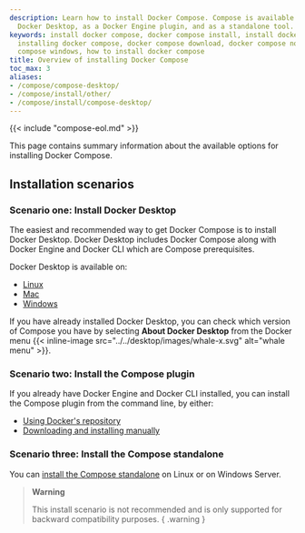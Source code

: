 ```yaml
---
description: Learn how to install Docker Compose. Compose is available natively on
  Docker Desktop, as a Docker Engine plugin, and as a standalone tool.
keywords: install docker compose, docker compose install, install docker compose ubuntu,
  installing docker compose, docker compose download, docker compose not found, docker
  compose windows, how to install docker compose
title: Overview of installing Docker Compose
toc_max: 3
aliases:
- /compose/compose-desktop/
- /compose/install/other/
- /compose/install/compose-desktop/
---
```


{{< include "compose-eol.md" >}}

This page contains summary information about the available options for installing Docker Compose.

## Installation scenarios 

### Scenario one: Install Docker Desktop

The easiest and recommended way to get Docker Compose is to install Docker Desktop. Docker Desktop
includes Docker Compose along with Docker Engine and Docker CLI which are Compose prerequisites. 

Docker Desktop is available on:
- [Linux](../../desktop/install/linux-install.md)
- [Mac](../../desktop/install/mac-install.md)
- [Windows](../../desktop/install/windows-install.md)

If you have already installed Docker Desktop, you can check which version of Compose you have by selecting **About Docker Desktop** from the Docker menu {{< inline-image src="../../desktop/images/whale-x.svg" alt="whale menu" >}}.

### Scenario two: Install the Compose plugin

If you already have Docker Engine and Docker CLI installed, you can install the Compose plugin from the command line, by either:
- [Using Docker's repository](plugin.md#install-using-the-repository)
- [Downloading and installing manually](plugin.md#install-the-plugin-manually)

### Scenario three: Install the Compose standalone 

You can [install the Compose standalone](standalone.md) on Linux or on Windows Server.

> **Warning**
>
>This install scenario is not recommended and is only supported for backward compatibility purposes.
{ .warning }